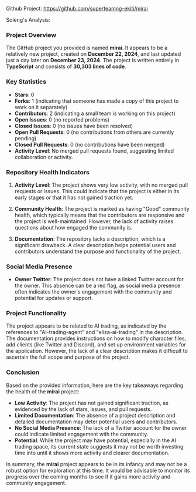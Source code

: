 Github Project: https://github.com/superteamng-ekiti/mirai

Soleng's Analysis:

### Project Overview

The GitHub project you provided is named **mirai**. It appears to be a relatively new project, created on **December 22, 2024**, and last updated just a day later on **December 23, 2024**. The project is written entirely in **TypeScript** and consists of **30,303 lines of code**. 

### Key Statistics

- **Stars**: 0
- **Forks**: 1 (indicating that someone has made a copy of this project to work on it separately)
- **Contributors**: 2 (indicating a small team is working on this project)
- **Open Issues**: 0 (no reported problems)
- **Closed Issues**: 0 (no issues have been resolved)
- **Open Pull Requests**: 0 (no contributions from others are currently pending)
- **Closed Pull Requests**: 0 (no contributions have been merged)
- **Activity Level**: No merged pull requests found, suggesting limited collaboration or activity.

### Repository Health Indicators

1. **Activity Level**: The project shows very low activity, with no merged pull requests or issues. This could indicate that the project is either in its early stages or that it has not gained traction yet.
   
2. **Community Health**: The project is marked as having "Good" community health, which typically means that the contributors are responsive and the project is well-maintained. However, the lack of activity raises questions about how engaged the community is.

3. **Documentation**: The repository lacks a description, which is a significant drawback. A clear description helps potential users and contributors understand the purpose and functionality of the project.

### Social Media Presence

- **Owner Twitter**: The project does not have a linked Twitter account for the owner. This absence can be a red flag, as social media presence often indicates the owner's engagement with the community and potential for updates or support.

### Project Functionality

The project appears to be related to AI trading, as indicated by the references to "AI-trading-agent" and "eliza-ai-trading" in the description. The documentation provides instructions on how to modify character files, add clients (like Twitter and Discord), and set up environment variables for the application. However, the lack of a clear description makes it difficult to ascertain the full scope and purpose of the project.

### Conclusion

Based on the provided information, here are the key takeaways regarding the health of the **mirai** project:

- **Low Activity**: The project has not gained significant traction, as evidenced by the lack of stars, issues, and pull requests.
- **Limited Documentation**: The absence of a project description and detailed documentation may deter potential users and contributors.
- **No Social Media Presence**: The lack of a Twitter account for the owner could indicate limited engagement with the community.
- **Potential**: While the project may have potential, especially in the AI trading space, its current state suggests it may not be worth investing time into until it shows more activity and clearer documentation.

In summary, the **mirai** project appears to be in its infancy and may not be a robust option for exploration at this time. It would be advisable to monitor its progress over the coming months to see if it gains more activity and community engagement.